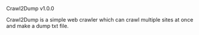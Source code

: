 Crawl2Dump v1.0.0

Crawl2Dump is a simple web crawler which can crawl multiple sites at once and make a dump txt file.
